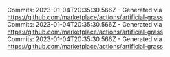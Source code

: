 Commits: 2023-01-04T20:35:30.566Z - Generated via https://github.com/marketplace/actions/artificial-grass
<br>
Commits: 2023-01-04T20:35:30.566Z - Generated via https://github.com/marketplace/actions/artificial-grass
<br>
Commits: 2023-01-04T20:35:30.566Z - Generated via https://github.com/marketplace/actions/artificial-grass
<br>
